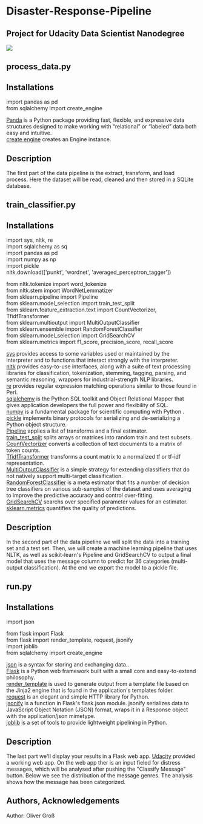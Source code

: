 # Disaster-Response-Pipeline
## Project for Udacity Data Scientist Nanodegree
![](https://upload.wikimedia.org/wikipedia/commons/3/3b/Udacity_logo.png)

## process_data.py
## Installations

import pandas as pd <br>
from sqlalchemy import create_engine

[Panda](https://pandas.pydata.org/) is a Python package providing fast, flexible, and expressive data structures designed to make working with “relational” or “labeled” data both easy and intuitive. <br>
[create engine](https://docs.sqlalchemy.org/en/14/core/engines.html) creates an Engine instance.
## Description
The first part of the data pipeline is the extract, transform, and load process. Here the dataset will be read, cleaned and then stored in a SQLite database.  

## train_classifier.py
## Installations

import sys, nltk, re <br>
import sqlalchemy as sq <br>
import pandas as pd <br>
import numpy as np <br>
import pickle <br>
nltk.download(['punkt', 'wordnet', 'averaged_perceptron_tagger']) <br>

from nltk.tokenize import word_tokenize <br>
from nltk.stem import WordNetLemmatizer <br>
from sklearn.pipeline import Pipeline <br>
from sklearn.model_selection import train_test_split <br>
from sklearn.feature_extraction.text import CountVectorizer, TfidfTransformer <br>
from sklearn.multioutput import MultiOutputClassifier <br>
from sklearn.ensemble import RandomForestClassifier <br>
from sklearn.model_selection import GridSearchCV <br>
from sklearn.metrics import f1_score, precision_score, recall_score <br>

[sys](https://docs.python.org/3/library/sys.html) provides access to some variables used or maintained by the interpreter and to functions that interact strongly with the interpreter. <br>
[nltk](https://www.nltk.org/) provides easy-to-use interfaces, along with a suite of text processing libraries for classification, tokenization, stemming, tagging, parsing, and semantic reasoning, wrappers for industrial-strength NLP libraries. <br>
[re](https://docs.python.org/3/library/re.html) provides regular expression matching operations similar to those found in Perl. <br>
[sqlalchemy](https://www.sqlalchemy.org/) is the Python SQL toolkit and Object Relational Mapper that gives application developers the full power and flexibility of SQL. <br>
[numpy](https://numpy.org/) is a fundamental package for scientific computing with Python . <br>
[pickle](https://docs.python.org/3/library/pickle.html) implements binary protocols for serializing and de-serializing a Python object structure. <br>
[Pipeline](https://scikit-learn.org/stable/modules/generated/sklearn.pipeline.Pipeline.html) applies a list of transforms and a final estimator. <br>
[train_test_split](https://scikit-learn.org/stable/modules/generated/sklearn.model_selection.train_test_split.html) splits arrays or matrices into random train and test subsets. <br>
[CountVectorizer](https://scikit-learn.org/stable/modules/generated/sklearn.feature_extraction.text.CountVectorizer.html) converts a collection of text documents to a matrix of token counts. <br>
[TfidfTransformer](https://scikit-learn.org/stable/modules/generated/sklearn.feature_extraction.text.TfidfTransformer.html) transforms a count matrix to a normalized tf or tf-idf representation. <br>
[MultiOutputClassifier](https://scikit-learn.org/stable/modules/generated/sklearn.multioutput.MultiOutputClassifier.html) is a simple strategy for extending classifiers that do not natively support multi-target classification. <br>
[RandomForestClassifier](https://scikit-learn.org/stable/modules/generated/sklearn.ensemble.RandomForestClassifier.html) is a meta estimator that fits a number of decision tree classifiers on various sub-samples of the dataset and uses averaging to improve the predictive accuracy and control over-fitting. <br>
[GridSearchCV](https://scikit-learn.org/stable/modules/generated/sklearn.model_selection.GridSearchCV.html) searchs over specified parameter values for an estimator. <br>
[sklearn.metrics](https://scikit-learn.org/stable/modules/model_evaluation.html) quantifies the quality of predictions. <br>
## Description
In the second part of the data pipeline we will split the data into a training set and a test set. Then, we will create a machine learning pipeline that uses NLTK, as well as scikit-learn's Pipeline and GridSearchCV to output a final model that uses the message column to predict for 36 categories (multi-output classification). At the end we export
the model to a pickle file.
## run.py
## Installations

import json <br>

from flask import Flask <br>
from flask import render_template, request, jsonify <br>
import joblib <br>
from sqlalchemy import create_engine <br>

[json](https://www.w3schools.com/python/python_json.asp) is a syntax for storing and exchanging data.. <br>
[Flask](https://www.fullstackpython.com/flask.html) is a Python web framework built with a small core and easy-to-extend philosophy. <br>
[render_template](https://www.fullstackpython.com/flask-templating-render-template-examples.html) is used to generate output from a template file based on the Jinja2 engine that is found in the application's templates folder. <br>
[request](https://docs.python-requests.org/en/latest/) is an elegant and simple HTTP library for Python. <br>
[jsonify](https://www.fullstackpython.com/flask-json-jsonify-examples.html) is a function in Flask's flask.json module. jsonify serializes data to JavaScript Object Notation (JSON) format, wraps it in a Response object with the application/json mimetype. <br>
[joblib](https://joblib.readthedocs.io/en/latest/) is a set of tools to provide lightweight pipelining in Python. <br>
## Description
The last part we'll display your results in a Flask web app. [Udacity](https://www.udacity.com/) provided a working web app.
On the web app ther is an input fieled for distress messages, which will be analysed after pushing the "Classify Message" button.
Below we see the distribution of the message genres.
The analysis shows how the message has been categorized.

## Authors, Acknowledgements

Author: Oliver Groß
